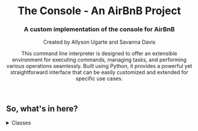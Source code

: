 <body>
    <h1 align="center">The Console - An AirBnB Project</h1>
    <h3 align="center">A custom implementation of the console for AirBnB</h3>
    <p align="center">Created by Allyson Ugarte and Savanna Davis</p>
    <p align="center">This command line interpreter is designed to offer an extensible environment for executing commands, managing tasks, and performing various operations seamlessly. Built using Python, it provides a powerful yet straightforward interface that can be easily customized and extended for specific use cases.</p>
    <br>
    <h2>So, what's in here?</h2>
    <details><summary>Classes</summary>
        <br>
        <details><summary><em>BaseModel</em></summary>
            <ul>
            <li>def __init__(self, *args, **kwargs): <em>Instantaion method.</em></li>
            <li>def __str__(self): <em>Object as string representation method.</em></li>
            <li>def save(self): <em>Saves an instance with the current date and time.</em></li>
            <li>def to_dict(self): <em>Returns a dictionary of all created instances.</em></li>
            </ul>
        </details>
        <details><summary><em>User</em></summary>
            <br>
            Contains a user's email, password, first name and last name. 
        </details>
        <details><summary><em>City</em></summary>
            <br>
            Contains a state id and name.
        </details>
        <details><summary><em>State</em></summary>
            <br>
            Contains a name.
        </details>
        <details><summary><em>Place</em></summary>
            <br>
            Contains a city id, user id, latitude, longitude, max guests, number of rooms and bathrooms.
        </details>
        <details><summary><em>Review</em></summary>
            <br>
            Contains a place id, user id, and text. 
        </details>
    </details>
</body>